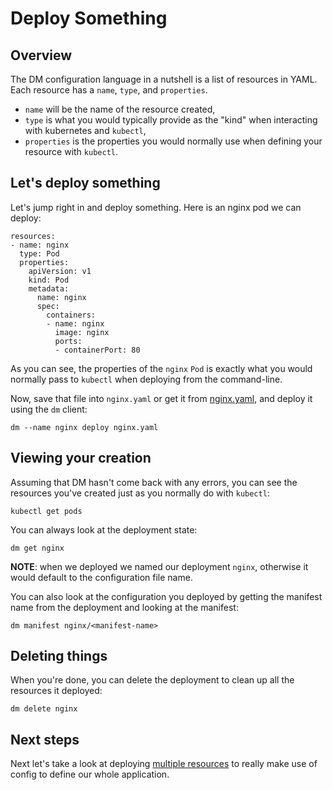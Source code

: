 # Deploy Something

## Overview

The DM configuration language in a nutshell is a list of resources in YAML.
Each resource has a `name`, `type`, and `properties`.

* `name` will be the name of the resource created,
* `type` is what you would typically provide as the "kind" when interacting with
  kubernetes and `kubectl`,
* `properties` is the properties you would normally use when defining your
  resource with `kubectl`.

## Let's deploy something

Let's jump right in and deploy something. Here is an nginx pod we can deploy:

```
resources:
- name: nginx
  type: Pod
  properties:
    apiVersion: v1
    kind: Pod
    metadata:
      name: nginx
      spec:
        containers:
        - name: nginx
          image: nginx
          ports:
          - containerPort: 80
```

As you can see, the properties of the `nginx` `Pod` is exactly what you would
normally pass to `kubectl` when deploying from the command-line.

Now, save that file into `nginx.yaml` or get it from
[nginx.yaml](https://github.com/kubernetes/deployment-manager/blob/master/examples/user-guide/nginx/nginx.yaml),
and deploy it using the `dm` client:

```
dm --name nginx deploy nginx.yaml
```

## Viewing your creation

Assuming that DM hasn't come back with any errors, you can see the resources
you've created just as you normally do with `kubectl`:

```
kubectl get pods
```

You can always look at the deployment state:

```
dm get nginx
```

**NOTE**: when we deployed we named our deployment `nginx`, otherwise it would
default to the configuration file name.

You can also look at the configuration you deployed by getting the manifest
name from the deployment and looking at the manifest:

```
dm manifest nginx/<manifest-name>
```

## Deleting things

When you're done, you can delete the deployment to clean up all the resources
it deployed:

```
dm delete nginx
```

## Next steps

Next let's take a look at deploying [multiple resources](multiple-resources.md)
to really make use of config to define our whole application.
